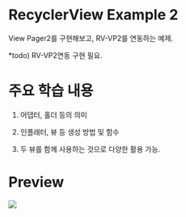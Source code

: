 # RecyclerView Example 2

View Pager2를 구현해보고, RV-VP2를 연동하는 예제.

*todo) RV-VP2연동 구현 필요.

# 주요 학습 내용

1. 어댑터, 홀더 등의 의미

2. 인플래터, 뷰 등 생성 방법 및 함수

3. 두 뷰를 함께 사용하는 것으로 다양한 활용 가능.

# Preview

![](https://github.com/danggai/Kotlin-Android-Examples/blob/master/RecyclerViewExample/preview.gif?raw=true)
